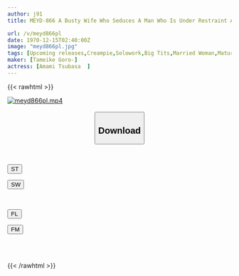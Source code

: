 ```yaml
---
author: j91
title: MEYD-866 A Busty Wife Who Seduces A Man Who Is Under Restraint And Has No Sexual Desire. No Matter How Many Times He Cums, It Never Ends... Extreme Sweaty Sex In The Middle Of Summer Tsubasa Amami

url: /v/meyd866pl
date: 1970-12-15T02:40:00Z
image: "meyd866pl.jpg"
tags: [Upcoming releases,Creampie,Solowork,Big Tits,Married Woman,Mature Woman	 ]
maker: [Tameike Goro-]
actress: [Amami Tsubasa  ]
---
```



{{< rawhtml >}}

<div class="video" data-videoid="pending_link.html">
    <a href="javascript:;">
        <img src="/v/meyd866pl/meyd866pl.jpg" width="WIDTH" height="HEIGHT" alt="meyd866pl.mp4" loading="lazy">
    </a>
</div>

<script type="text/javascript" src="https://j91.asia/asset/on-demand-pend.js"></script>

<br>
  <link rel="stylesheet" href="https://j91.asia/asset/bs5.css">
  
  <center>
  <button class="btn btn-primary" type="button" data-bs-toggle="collapse" data-bs-target=".multi-collapse" aria-expanded="false" aria-controls="multiCollapseExample1 multiCollapseExample2"><h2>Download</h2></button></center>
</p>
<div class="row">
  <div class="col">
    <div class="collapse multi-collapse" id="multiCollapseExample1">
      <div class="card card-body">
	      	      <br>
<div class="buttons">  
<p><a href="https://j91.asia/pending_link.html" target="_blank"><button class="btn-hover color-3"><i class="fa fa-download"></i> ST</button></a></p>
<p><a href="https://j91.asia/pending_link.html" target="_blank"><button class="btn-hover color-2"><i class="fa fa-download"></i> SW</button></a></p></div>
    </div>
  </div>
</div>
  <div class="col">
    <div class="collapse multi-collapse" id="multiCollapseExample2">
      <div class="card card-body">
	      <br>
<div class="buttons">
<p><a href="https://j91.asia/pending_link.html" target="_blank"><button class="btn-hover color-9"><i class="fa fa-download"></i> FL</button></a></p>
<p><a href="https://j91.asia/pending_link.html" target="_blank"><button class="btn-hover color-8"><i class="fa fa-download"></i> FM</button></a></p></div>
<br><br>
      </div>
    </div>
  </div>
</div>

{{< /rawhtml >}}